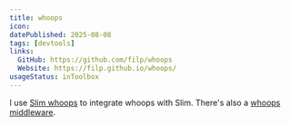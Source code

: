 ```yaml
---
title: whoops
icon:
datePublished: 2025-08-08
tags: [devtools]
links:
  GitHub: https://github.com/filp/whoops
  Website: https://filp.github.io/whoops/
usageStatus: inToolbox
---
```


I use [Slim whoops](https://github.com/zeuxisoo/php-slim-whoops) to integrate
whoops with Slim. There's also a [whoops
middleware](https://github.com/middlewares/whoops).
